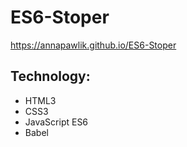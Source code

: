 # ES6-Stoper
https://annapawlik.github.io/ES6-Stoper

## Technology:
* HTML3
* CSS3
* JavaScript ES6
* Babel
